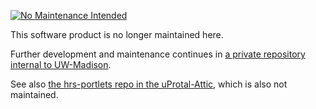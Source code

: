 [![No Maintenance Intended](http://unmaintained.tech/badge.svg)](http://unmaintained.tech/)

This software product is no longer maintained here.

Further development and maintenance continues in [a private repository internal to UW-Madison](https://git.doit.wisc.edu/wps/myuw-service/myuw-legacy/hrs-portlets).

See also [the hrs-portlets repo in the uProtal-Attic](https://github.com/uPortal-Attic/hrs-portlets), which is also not maintained.

